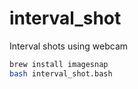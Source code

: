 interval_shot
=============

Interval shots using webcam

```bash
brew install imagesnap
bash interval_shot.bash
```
